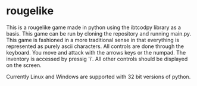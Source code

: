 # rougelike

This is a rougelike game made in python using the ibtcodpy library as a basis.  This game can be run by cloning the repository and running main.py.  This game is fashioned in a more traditional sense in that everything is represented as purely ascii characters.  All controls are done through the keyboard.   You move and attack with the arrows keys or the numpad.  The inventory is accessed by pressig 'i'.  All other controls should be displayed on the screen.

Currently Linux and Windows are supported with 32 bit versions of python.
